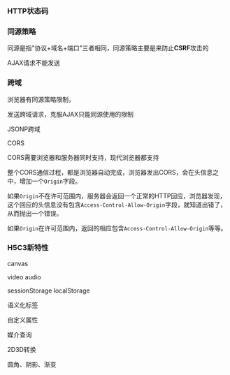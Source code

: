### HTTP状态码

### 同源策略

同源是指"协议+域名+端口"三者相同，同源策略主要是来防止**CSRF**攻击的

AJAX请求不能发送

### 跨域

浏览器有同源策略限制，

发送跨域请求，克服AJAX只能同源使用的限制

JSONP跨域

CORS

CORS需要浏览器和服务器同时支持，现代浏览器都支持

整个CORS通信过程，都是浏览器自动完成，浏览器发出CORS，会在头信息之中，增加一个`Origin`字段。

如果`Origin`不在许可范围内，服务器会返回一个正常的HTTP回应，浏览器发现，这个回应的头信息没有包含`Access-Control-Allow-Origin`字段，就知道出错了，从而抛出一个错误。

如果`Origin`在许可范围内，返回的相应包含`Access-Control-Allow-Origin`等等。



### H5C3新特性

canvas

video audio

sessionStorage localStorage

语义化标签

自定义属性



媒介查询

2D3D转换

圆角、阴影、渐变
